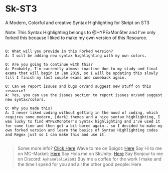 # Sk-ST3
A Modern, Colorful and creative Syntax Highlighting for Skript on ST3

Note: This Syntax Highlighting belongs to @HYPExMon5ter and I've only forked this because I liked to make my own version of this Resource.

```

Q: What will you provide in this Forked version?
A: I will be adding new syntax highlighting with my own colors.

Q: Are you going to continue with this?
A: Probably, I'm currently almost inactive due to my study and final exams that will begin in Jan 2019, so I will be updating this slowly till I finish my last couple exams and comeback again.

Q: Can we report issues and bugs or/and suggest new stuff on this resource?
A: Yes, you can use the issues section to report issues or/and suggest new syntax/colors.

Q: Why you made this?
A: I never liked coding without getting in the mood of coding, which requires some modern, [dark] themes and a nice syntax highlighting, I was lucky to find HYPExMon5ter's Syntax highlighting and I've used it for some time and then got a bit bored again.. so I decided to make my own forked version and learn the basics of Syntax Highlighting codes and Regex just so I can make this and use it.


```

> Some more info? [Click Here](https://forums.skunity.com/resources/sk-st3-syntax-highlighting-open-source.710/)
> Wave to me on Spigot: [Here](https://www.spigotmc.org/members/ayhamalali.101712/)
> Say Hi to me on MC-Market: [Here](https://www.mc-market.org/members/46485/)
> Say Hola me on SkUnity: [Here](https://forums.skunity.com/members/ayham-alali.35/)
> Say Bonjour to me on Discord: `AyhamAlali#2693`
> Buy me a coffee for the work I make and the time I spend for you and all the other good people: Here[](paypal.me/ayhamalali)

